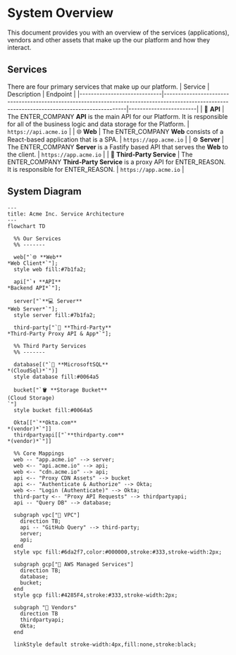 # System Overview

This document provides you with an overview of the services (applications), vendors and other assets that make up the our platform and how they interact.

## Services

There are four primary services that make up our platform.
| Service                      | Description                                                                                                                                   | Endpoint               |
|-----------------------------|-----------------------------------------------------------------------------------------------------------------------------------------------|------------------------|
| 🔌 **API**                  | The ENTER_COMPANY **API** is the main API for our Platform. It is responsible for all of the business logic and data storage for the Platform. | `https://api.acme.io` |
| 🌐 **Web**                  | The ENTER_COMPANY **Web** consists of a React-based application that is a SPA.                                                                | `https://app.acme.io` |
| ⚙ **Server**               | The ENTER_COMPANY **Server** is a Fastify based API that serves the **Web** to the client.                                                     | `https://app.acme.io` |
| 🔗 **Third-Party Service**  | The ENTER_COMPANY **Third-Party Service** is a proxy API for ENTER_REASON. It is responsible for ENTER_REASON.                                | `https://app.acme.io` |

## System Diagram

```mermaid
---
title: Acme Inc. Service Architecture
---
flowchart TD

  %% Our Services
  %% -------

  web["`🌐 **Web**
*Web Client*`"];
  style web fill:#7b1fa2;

  api["`⬆️ **API**
*Backend API*`"];

  server["`**💻 Server**
*Web Server*`"];
  style server fill:#7b1fa2;

  third-party["`🐙 **Third-Party**
*Third-Party Proxy API & App*`"];

  %% Third Party Services
  %% -------

  database[("`🐘 **MicrosoftSQL**
*(CloudSql)*`")]
  style database fill:#0064a5

  bucket["`🪣 **Storage Bucket**
(Cloud Storage)
`"]
  style bucket fill:#0064a5

  Okta[["`**Okta.com**
*(vendor)*`"]]
  thirdpartyapi[["`**thirdparty.com**
*(vendor)*`"]]  

  %% Core Mappings
  web -- "app.acme.io" --> server;
  web <-- "api.acme.io" --> api;
  web <-- "cdn.acme.io" --> api;
  api <-- "Proxy CDN Assets" --> bucket
  api <-- "Authenticate & Authorize" --> Okta;
  web <-- "Login (Authenticate)" --> Okta;
  third-party <-- "Proxy API Requests" --> thirdpartyapi;
  api -- "Query DB" --> database;

  subgraph vpc["🛜 VPC"]
    direction TB;
    api -- "GitHub Query" --> third-party;
    server;
    api;
  end
  style vpc fill:#6da2f7,color:#000000,stroke:#333,stroke-width:2px;

  subgraph gcp["💽 AWS Managed Services"]
    direction TB;
    database;
    bucket;
  end
  style gcp fill:#4285F4,stroke:#333,stroke-width:2px;

  subgraph "🏪 Vendors"
    direction TB
    thirdpartyapi;
    Okta;
  end

  linkStyle default stroke-width:4px,fill:none,stroke:black;
```
